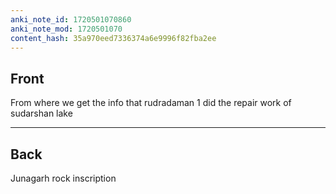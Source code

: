 ```yaml
---
anki_note_id: 1720501070860
anki_note_mod: 1720501070
content_hash: 35a970eed7336374a6e9996f82fba2ee
---
```


## Front

From where we get the info that rudradaman 1 did the repair work of sudarshan lake

<hr/>

## Back

Junagarh rock inscription
